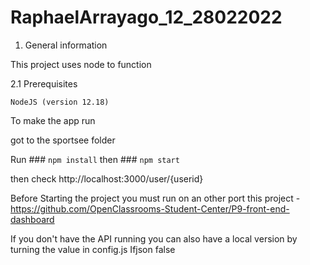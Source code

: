 # RaphaelArrayago_12_28022022

1. General information

This project uses node to function

2.1 Prerequisites

    NodeJS (version 12.18)



To make the app run 

got to the sportsee folder 

Run ### `npm install`
then ### `npm start`
	
then check http://localhost:3000/user/{userid}



Before Starting the project you must run on an other port this project -https://github.com/OpenClassrooms-Student-Center/P9-front-end-dashboard

If you don't have the API running you can also have a local version by turning the value in config.js Ifjson false



